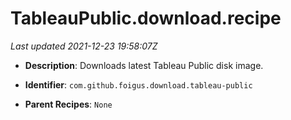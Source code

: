 # TableauPublic.download.recipe

_Last updated 2021-12-23 19:58:07Z_

- **Description**: Downloads latest Tableau Public disk image.

- **Identifier**: `com.github.foigus.download.tableau-public`

- **Parent Recipes**: `None`